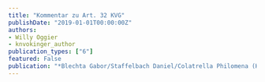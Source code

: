 ```yaml
---
title: "Kommentar zu Art. 32 KVG"
publishDate: "2019-01-01T00:00:00Z"
authors: 
- Willy Oggier
- knvokinger_author
publication_types: ["6"]
featured: False
publication: "*Blechta Gabor/Staffelbach Daniel/Colatrella Philomena (Hrsg.), Basler Kommentar zum Krankenversicherungsgesetz, Basel*"
---
```

